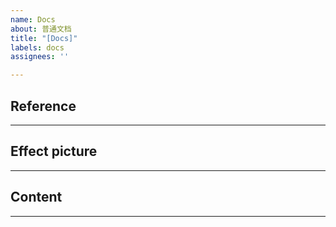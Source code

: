 ```yaml
---
name: Docs
about: 普通文档
title: "[Docs]"
labels: docs
assignees: ''

---
```


## Reference


---

## Effect picture


---

## Content


---
